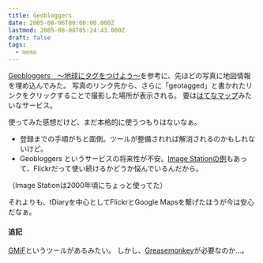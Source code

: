 ```yaml
---
title: Geobloggers
date: 2005-08-06T00:00:00.000Z
lastmod: 2005-08-08T05:24:43.000Z
draft: false
tags:
  - memo
---
```


[Geobloggers　〜地球にタグをつけよう〜](http://cyclo.way-nifty.com/cyclo/2005/07/geobloggers_2130.html)を参考に、先ほどの写真に地図情報を埋め込んでみた。 写真のリンク先から、さらに「geotagged」と書かれたリンクをクリックすることで撮影した場所が表示される。 要は[はてなマップ](http://map.hatena.ne.jp/)みたいなサービス。

使ってみた感想だけど、まだ本格的に使うつもりはないなぁ。

* 登録までの手順がちと面倒。ツールが整備されれば解消されるのかもしれないけど。
* Geobloggers というサービスの将来性が不安。[Image Stationの例](http://www.imagestation.jp/pc/info/050801.html)もあって、Flickrだって使い続けるかどうか悩んでいるんだから。

（Image Stationは2000年頃にちょっと使ってた）

それよりも、tDiaryを中心としてFlickrとGoogle Mapsを繋げたほうが今は安心だなぁ。

#### 追記

[GMiF](http://earthhopper.seesaa.net/article/5144172.html)というツールがあるみたい。 しかし、[Greasemonkey](http://firefox.geckodev.org/index.php?Greasemonkey)が必要なのか…。
